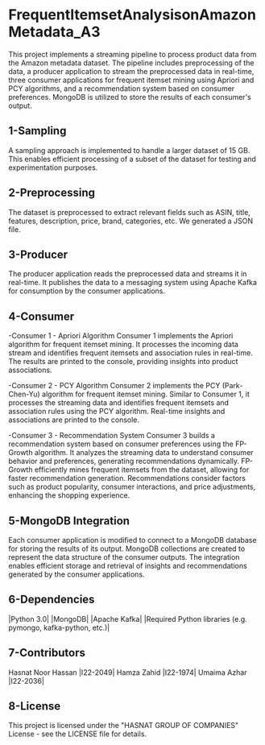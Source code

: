 # FrequentItemsetAnalysisonAmazonMetadata_A3 
This project implements a streaming pipeline to process product data from the Amazon metadata dataset. The pipeline includes preprocessing of the data, a producer application to stream the preprocessed data in real-time, three consumer applications for frequent itemset mining using Apriori and PCY algorithms, and a recommendation system based on consumer preferences. MongoDB is utilized to store the results of each consumer's output.

## 1-Sampling
A sampling approach is implemented to handle a larger dataset of 15 GB. This enables efficient processing of a subset of the dataset for testing and experimentation purposes.

## 2-Preprocessing
The dataset is preprocessed to extract relevant fields such as ASIN, title, features, description, price, brand, categories, etc. We generated a JSON file.

## 3-Producer
The producer application reads the preprocessed data and streams it in real-time. It publishes the data to a messaging system using Apache Kafka for consumption by the consumer applications.

## 4-Consumer
-Consumer 1 - Apriori Algorithm
Consumer 1 implements the Apriori algorithm for frequent itemset mining. It processes the incoming data stream and identifies frequent itemsets and association rules in real-time. The results are printed to the console, providing insights into product associations.

-Consumer 2 - PCY Algorithm
Consumer 2 implements the PCY (Park-Chen-Yu) algorithm for frequent itemset mining. Similar to Consumer 1, it processes the streaming data and identifies frequent itemsets and association rules using the PCY algorithm. Real-time insights and associations are printed to the console.

-Consumer 3 - Recommendation System
Consumer 3 builds a recommendation system based on consumer preferences using the FP-Growth algorithm. It analyzes the streaming data to understand consumer behavior and preferences, generating recommendations dynamically. FP-Growth efficiently mines frequent itemsets from the dataset, allowing for faster recommendation generation. Recommendations consider factors such as product popularity, consumer interactions, and price adjustments, enhancing the shopping experience.

## 5-MongoDB Integration
Each consumer application is modified to connect to a MongoDB database for storing the results of its output. MongoDB collections are created to represent the data structure of the consumer outputs. The integration enables efficient storage and retrieval of insights and recommendations generated by the consumer applications.

## 6-Dependencies
|Python 3.0|
|MongoDB|
|Apache Kafka|
|Required Python libraries (e.g. pymongo, kafka-python, etc.)|

## 7-Contributors
Hasnat Noor Hassan  |I22-2049|
Hamza Zahid |I22-1974|
Umaima Azhar |I22-2036|

## 8-License
This project is licensed under the "HASNAT GROUP OF COMPANIES" License - see the LICENSE file for details.

